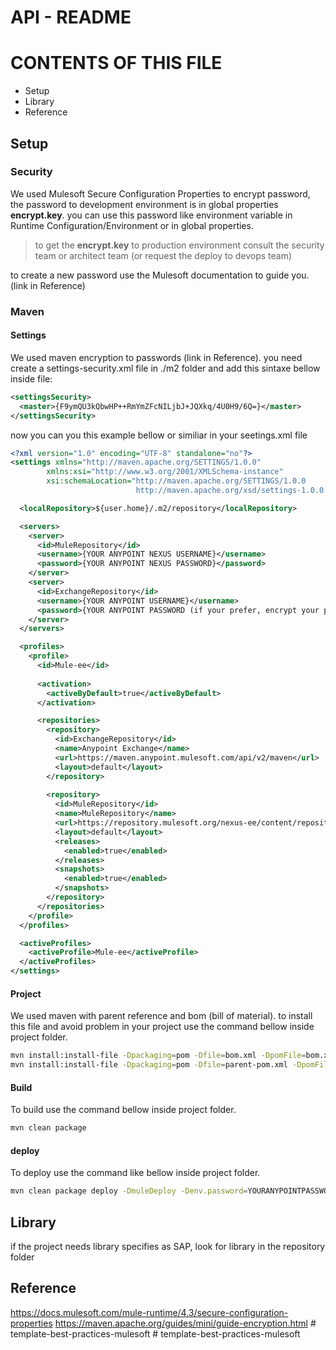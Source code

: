 # API - README
# CONTENTS OF THIS FILE

* Setup
* Library
* Reference

## Setup

### Security
We used Mulesoft Secure Configuration Properties to encrypt password, the password to development environment is in global properties **encrypt.key**.
you can use this password like environment variable in Runtime Configuration/Environment or in global properties.

> to get the **encrypt.key** to production environment consult the security team or architect team (or request the deploy to devops team)

to create a new password use the Mulesoft documentation to guide you. (link in Reference)



### Maven
#### Settings
We used maven encryption to passwords (link in Reference).
you need create a settings-security.xml file in ./m2 folder and add this sintaxe bellow inside file:

```xml
<settingsSecurity>
  <master>{F9ymQU3kQbwHP++RmYmZFcNILjbJ+JQXkq/4U0H9/6Q=}</master>
</settingsSecurity>
```

now you can you this example bellow or similiar in your seetings.xml file

```xml
<?xml version="1.0" encoding="UTF-8" standalone="no"?>
<settings xmlns="http://maven.apache.org/SETTINGS/1.0.0" 
        xmlns:xsi="http://www.w3.org/2001/XMLSchema-instance" 
        xsi:schemaLocation="http://maven.apache.org/SETTINGS/1.0.0
                            http://maven.apache.org/xsd/settings-1.0.0.xsd">

  <localRepository>${user.home}/.m2/repository</localRepository>

  <servers>
    <server>
      <id>MuleRepository</id>
      <username>{YOUR ANYPOINT NEXUS USERNAME}</username>
      <password>{YOUR ANYPOINT NEXUS PASSWORD}</password>
    </server>
    <server>
      <id>ExchangeRepository</id>
      <username>{YOUR ANYPOINT USERNAME}</username>
      <password>{YOUR ANYPOINT PASSWORD (if your prefer, encrypt your password using mater password by settings-security.xml)}</password>
    </server>
  </servers>

  <profiles>
    <profile>
      <id>Mule-ee</id>
      
      <activation>
        <activeByDefault>true</activeByDefault>
      </activation>

      <repositories>
        <repository>
          <id>ExchangeRepository</id>
          <name>Anypoint Exchange</name>
          <url>https://maven.anypoint.mulesoft.com/api/v2/maven</url>
          <layout>default</layout>
        </repository>
      
        <repository>
          <id>MuleRepository</id>
          <name>MuleRepository</name>
          <url>https://repository.mulesoft.org/nexus-ee/content/repositories/releases-ee/</url>
          <layout>default</layout>
          <releases>
            <enabled>true</enabled>
          </releases>
          <snapshots>
            <enabled>true</enabled>
          </snapshots>
        </repository>
      </repositories>
    </profile>
  </profiles>

  <activeProfiles>
    <activeProfile>Mule-ee</activeProfile>
  </activeProfiles>
</settings>
```

#### Project
We used maven with parent reference and bom (bill of material). to install this file and avoid problem in your project use the command bellow inside project folder.

``` bash
mvn install:install-file -Dpackaging=pom -Dfile=bom.xml -DpomFile=bom.xml
mvn install:install-file -Dpackaging=pom -Dfile=parent-pom.xml -DpomFile=parent-pom.xml
```

#### Build
To build use the command bellow inside project folder.
``` bash
mvn clean package
```

#### deploy
To deploy use the command like bellow inside project folder.
``` bash
mvn clean package deploy -DmuleDeploy -Denv.password=YOURANYPOINTPASSWORD -Dencrypt.key=ENCRYPTKEYOFPASSWORDSINSECURITYVAULT -Denv.username=YOURANYPOINTUSERNAME
```

## Library
if the project needs library specifies as SAP, look for library in the repository folder

## Reference
https://docs.mulesoft.com/mule-runtime/4.3/secure-configuration-properties
https://maven.apache.org/guides/mini/guide-encryption.html
#   t e m p l a t e - b e s t - p r a c t i c e s - m u l e s o f t  
 # template-best-practices-mulesoft
